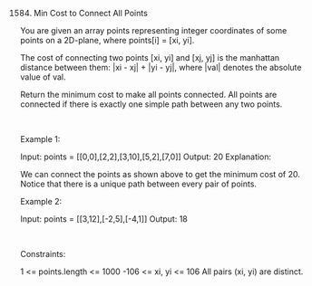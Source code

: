 1584. Min Cost to Connect All Points

You are given an array points representing integer coordinates of some points on a 2D-plane, where points[i] = [xi, yi].

The cost of connecting two points [xi, yi] and [xj, yj] is the manhattan distance between them: |xi - xj| + |yi - yj|, where |val| denotes the absolute value of val.

Return the minimum cost to make all points connected. All points are connected if there is exactly one simple path between any two points.

 

Example 1:

Input: points = [[0,0],[2,2],[3,10],[5,2],[7,0]]
Output: 20
Explanation: 


We can connect the points as shown above to get the minimum cost of 20.
Notice that there is a unique path between every pair of points.


Example 2:

Input: points = [[3,12],[-2,5],[-4,1]]
Output: 18


 

Constraints:

1 <= points.length <= 1000
-106 <= xi, yi <= 106
All pairs (xi, yi) are distinct.